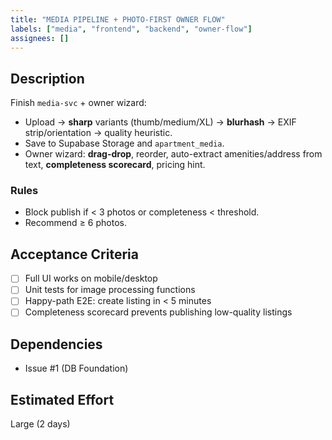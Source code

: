 ```yaml
---
title: "MEDIA PIPELINE + PHOTO-FIRST OWNER FLOW"
labels: ["media", "frontend", "backend", "owner-flow"]
assignees: []
---
```


## Description

Finish `media-svc` + owner wizard:

* Upload → **sharp** variants (thumb/medium/XL) → **blurhash** → EXIF strip/orientation → quality heuristic.
* Save to Supabase Storage and `apartment_media`.
* Owner wizard: **drag-drop**, reorder, auto-extract amenities/address from text, **completeness scorecard**, pricing hint.

### Rules

* Block publish if < 3 photos or completeness < threshold.
* Recommend ≥ 6 photos.

## Acceptance Criteria

- [ ] Full UI works on mobile/desktop
- [ ] Unit tests for image processing functions
- [ ] Happy-path E2E: create listing in < 5 minutes
- [ ] Completeness scorecard prevents publishing low-quality listings

## Dependencies

- Issue #1 (DB Foundation)

## Estimated Effort
Large (2 days)